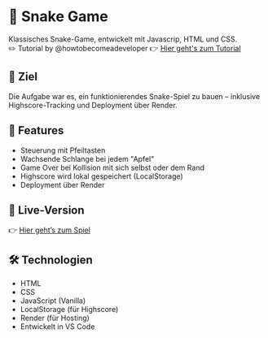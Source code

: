 # 🐍 Snake Game

Klassisches Snake-Game, entwickelt mit Javascrip, HTML und CSS.  
✏️ Tutorial by @howtobecomeadeveloper 👉 [Hier geht's zum Tutorial](https://www.youtube.com/watch?v=uyhzCBEGaBY&t=5432s)

## 🎯 Ziel

Die Aufgabe war es, ein funktionierendes Snake-Spiel zu bauen – inklusive Highscore-Tracking und Deployment über Render.

## 🔧 Features

- Steuerung mit Pfeiltasten  
- Wachsende Schlange bei jedem "Apfel"  
- Game Over bei Kollision mit sich selbst oder dem Rand  
- Highscore wird lokal gespeichert (LocalStorage)  
- Deployment über Render

## 🚀 Live-Version

👉 [Hier geht’s zum Spiel](https://snake-game-0pau.onrender.com)

## 🛠️ Technologien

- HTML  
- CSS  
- JavaScript (Vanilla)  
- LocalStorage (für Highscore)  
- Render (für Hosting)  
- Entwickelt in VS Code
